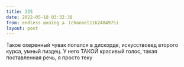```yaml
---
title: 325
date: 2022-05-18 03:32:38
from: endless шизing ⍼ (channel1162404975)
layout: post
---
```


Такое охеренный чувак попался в дискорде, искусствовед второго курса, умный пиздец. У него ТАКОЙ красивый голос, такая поставленная речь, я просто теку
